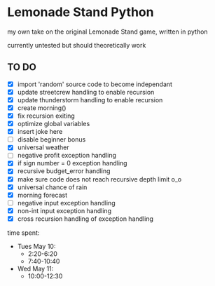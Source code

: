# Lemonade Stand Python
my own take on the original Lemonade Stand game, written in python

currently untested but should theoretically work

## TO DO
- [x] import 'random' source code to become independant
- [x] update streetcrew handling to enable recursion
- [x] update thunderstorm handling to enable recursion
- [x] create morning()
- [x] fix recursion exiting
- [x] optimize global variables
- [x] insert joke here
- [ ] disable beginner bonus
- [x] universal weather
- [ ] negative profit exception handling
- [x] if sign number = 0 exception handling
- [x] recursive budget_error handling
- [x] make sure code does not reach recursive depth limit o_o
- [x] universal chance of rain
- [x] morning forecast
- [ ] negative input exception handling
- [x] non-int input exception handling
- [x] cross recursion handling of exception handling

time spent:
- Tues May 10:
  - 2:20-6:20
  - 7:40-10:40
- Wed May 11:
  - 10:00-12:30
